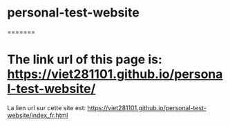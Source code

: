 # personal-test-website


=======

The link url of this page is: https://viet281101.github.io/personal-test-website/
=======

La lien url sur cette site est: https://viet281101.github.io/personal-test-website/index_fr.html


